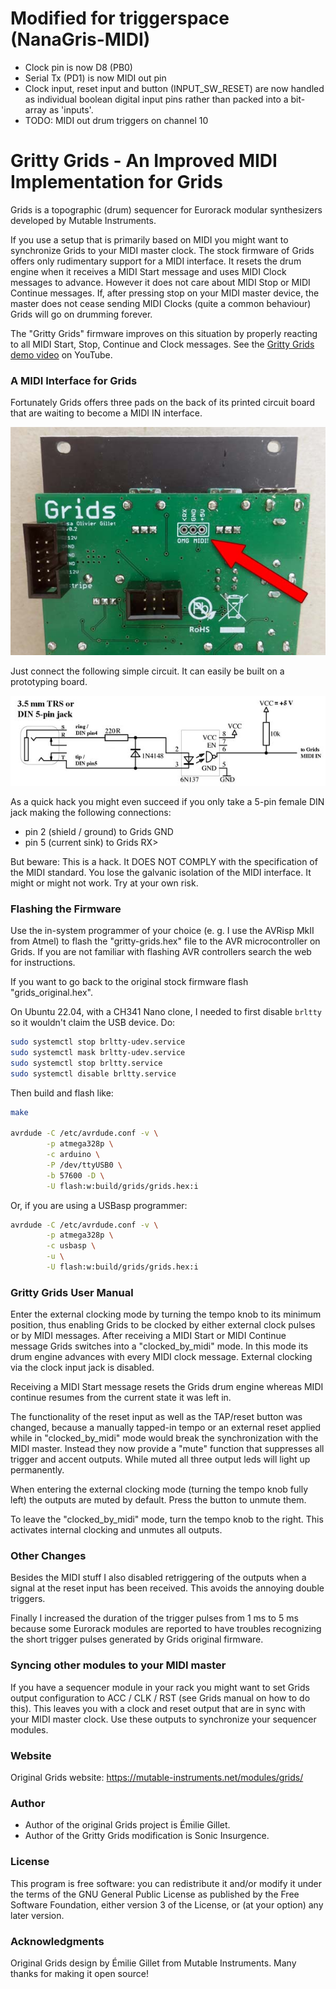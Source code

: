 # Modified for triggerspace (NanaGris-MIDI)

- Clock pin is now D8 (PB0)
- Serial Tx (PD1) is now MIDI out pin
- Clock input, reset input and button (INPUT_SW_RESET) 
  are now handled as individual boolean digital input pins rather than
  packed into a bit-array as 'inputs'.
- TODO: MIDI out drum triggers on channel 10

# Gritty Grids - An Improved MIDI Implementation for Grids
Grids is a topographic (drum) sequencer for Eurorack modular synthesizers 
developed by Mutable Instruments.

If you use a setup that is primarily based on MIDI you might want to 
synchronize Grids to your MIDI master clock.
The stock firmware of Grids offers only rudimentary support for a MIDI 
interface. It resets the drum engine when it receives a MIDI Start message 
and uses MIDI Clock messages to advance. However it does not care about 
MIDI Stop or MIDI Continue messages. If, after pressing stop on your 
MIDI master device, the master does not cease sending MIDI Clocks 
(quite a common behaviour) Grids will go on 
drumming forever.

The "Gritty Grids" firmware improves on this situation by properly 
reacting to all MIDI Start, Stop, Continue and Clock messages. See 
the [Gritty Grids demo video](https://youtu.be/vbTWLX3Ts00) on YouTube.

### A MIDI Interface for Grids
Fortunately Grids offers three pads on the back of its printed circuit 
board that are waiting to become a MIDI IN interface.

![Grids MIDI port](/images/grids-midi-port.jpg)

Just connect the following simple circuit. It can easily be built on a 
prototyping board.

![MIDI circuit](/images/midi-circuit.jpg)

As a quick hack you might even succeed if you only take a 5-pin female 
DIN jack making the following connections:
* pin 2 (shield / ground) to Grids GND
* pin 5 (current sink) to Grids RX>

But beware: This is a hack. It DOES NOT COMPLY with the specification 
of the MIDI standard. You lose the galvanic isolation of the MIDI 
interface. It might or might not work. Try at your own risk.


### Flashing the Firmware
Use the in-system programmer of your choice (e. g. I use the 
AVRisp MkII from Atmel) to flash the "gritty-grids.hex" file to 
the AVR microcontroller on Grids. If you are not familiar with 
flashing AVR controllers search the web for instructions.

If you want to go back to the original stock firmware flash 
"grids_original.hex".

On Ubuntu 22.04, with a CH341 Nano clone, I needed to first disable `brltty` so it wouldn't claim the USB device. Do:
```bash
sudo systemctl stop brltty-udev.service
sudo systemctl mask brltty-udev.service
sudo systemctl stop brltty.service
sudo systemctl disable brltty.service
```

Then build and flash like:
```bash
make

avrdude -C /etc/avrdude.conf -v \
        -p atmega328p \
        -c arduino \
        -P /dev/ttyUSB0 \
        -b 57600 -D \
        -U flash:w:build/grids/grids.hex:i
```

Or, if you are using a USBasp programmer:
```bash
avrdude -C /etc/avrdude.conf -v \
        -p atmega328p \
        -c usbasp \
        -u \
        -U flash:w:build/grids/grids.hex:i
```


### Gritty Grids User Manual
Enter the external clocking mode by turning the tempo knob to 
its minimum position, thus enabling Grids to be clocked by either external clock pulses or by MIDI messages. After receiving a  MIDI Start or MIDI Continue 
message Grids switches into a "clocked_by_midi" mode. In this mode its 
drum engine advances with every MIDI clock message. External clocking 
via the clock input jack is disabled.

Receiving a MIDI Start message resets the Grids drum engine whereas 
MIDI continue resumes from the current state it was left in.

The 
functionality of the reset input as well as the TAP/reset button was changed, because a manually tapped-in tempo or an external reset applied while in "clocked_by_midi" mode
would break the synchronization with the MIDI master. Instead they now provide a "mute" function that suppresses all trigger and 
accent outputs. While muted all three output leds will light up 
permanently.

When entering the external clocking mode (turning the tempo knob fully left) the outputs are muted by default. Press the button to unmute them.

To leave the "clocked_by_midi" mode, turn the tempo knob to the right. This activates internal clocking and unmutes all outputs.


### Other Changes
Besides the MIDI stuff I also disabled retriggering of the outputs 
when a signal at the reset input has been received. This avoids 
the annoying double triggers.

Finally I increased the duration of the trigger pulses from 1 ms to 
5 ms because some Eurorack modules are reported to have troubles recognizing the short trigger pulses generated by Grids original firmware.


### Syncing other modules to your MIDI master
If you have a sequencer module in your rack you might want to set Grids output configuration to ACC / CLK / RST (see Grids manual on how to do this). This leaves you with a 
clock and reset output that are in sync with your MIDI master clock. Use these outputs to synchronize your sequencer modules.


### Website
Original Grids website: https://mutable-instruments.net/modules/grids/


### Author
* Author of the original Grids project is Émilie Gillet.
* Author of the Gritty Grids modification is Sonic Insurgence.


### License
This program is free software: you can redistribute it and/or modify 
it under the terms of the GNU General Public License as published by 
the Free Software Foundation, either version 3 of the License, or 
(at your option) any later version.


### Acknowledgments
Original Grids design by Émilie Gillet from Mutable Instruments. 
Many thanks for making it open source!

